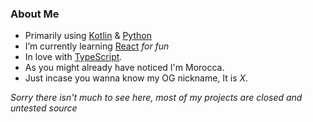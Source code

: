 ### About Me

<!--
**notelev/notelev** is a ✨ _special_ ✨ repository because its `README.md` (this file) appears on your GitHub profile.

-->

- Primarily using [Kotlin](https://kotlinlang.org/) & [Python](https://www.python.org/)
- I’m currently learning [React](https://reactjs.org/) *for fun*
- In love with [TypeScript](https://www.typescriptlang.org).
- As you might already have noticed I'm Morocca.
- Just incase you wanna know my OG nickname, It is *X*.

*Sorry there isn't much to see here, most of my projects are closed and untested source*
